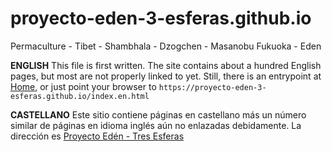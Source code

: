 # proyecto-eden-3-esferas.github.io

Permaculture - Tibet -  Shambhala - Dzogchen - Masanobu Fukuoka - Eden

**ENGLISH** This file is first written. The site contains about a hundred English pages, but most are not properly linked to yet. Still, there is an entrypoint at [Home](https://proyecto-eden-3-esferas.github.io/index.en.html), or just point your browser to `https://proyecto-eden-3-esferas.github.io/index.en.html`

**CASTELLANO** Este sitio contiene páginas en castellano más un número similar de páginas en idioma inglés aún no enlazadas debidamente. La dirección es [Proyecto Edén - Tres Esferas](https://proyecto-eden-3-esferas.github.io/)
